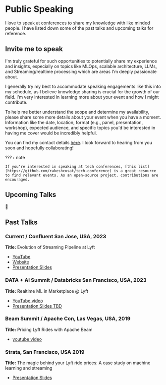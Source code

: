 # Public Speaking

I love to speak at conferences to share my knowledge with like minded people. I have listed down some of the past talks and upcoming talks for reference.

## Invite me to speak

I'm truly grateful for such opportunities to potentially share my experience and insights, especially on topics like MLOps, scalable architecture, LLMs, and Streaming/realtime processing which are areas I'm deeply passionate about.

I generally try my best to accommodate speaking engagements like this into my schedule, as I believe knowledge sharing is crucial for the growth of our field. I'm very interested in learning more about your event and how I might contribute.

To help me better understand the scope and determine my availability, please share some more details about your event when you have a moment. Information like the date, location, format (e.g., panel, presentation, workshop), expected audience, and specific topics you'd be interested in having me cover would be incredibly helpful.

You can find my contact details [here](contact.md). I look forward to hearing from you soon and hopefully collaborating!

???+ note

    If you're interested in speaking at tech conferences, [this list](https://github.com/rakeshcusat/tech-conference) is a great resource to find relevant events. As an open-source project, contributions are encouraged.

## Upcoming Talks

:construction:

## Past Talks

### Current / Confluent San Jose, USA, 2023

**Title:** Evolution of Streaming Pipeline at Lyft

- [YouTube](https://www.confluent.io/events/current/2023/evolution-of-streaming-pipeline-at-lyft/)
- [Website](https://www.confluent.io/events/current/2023/evolution-of-streaming-pipeline-at-lyft/)
- [Presentation Slides](https://www.slideshare.net/slideshow/evolution-of-streaming-pipeline-at-lyft/262726387)

### DATA + AI Summit / Databricks San Francisco, USA, 2023

**Title:** Realtime ML in Marketplace @ Lyft

- [YouTube video](https://www.youtube.com/watch?v=-t5Dt6Gbw90)
- [Presentation Slides TBD]()

### Beam Summit / Apache Con, Las Vegas, USA, 2019

**Title:** Pricing Lyft Rides with Apache Beam

- [youtube video](https://www.youtube.com/watch?v=D_NA-LY1xP0)

### Strata, San Francisco, USA 2019

**Title:** The magic behind your Lyft ride prices: A case study on machine learning and streaming

- [Presentation Slides](https://docs.google.com/presentation/d/1MskxMXJnCKCpmWXS3-S_TPZ0Qqs1YB6N/edit?usp=sharing&ouid=103849271438793450736&rtpof=true&sd=true)
